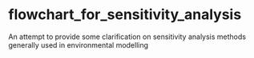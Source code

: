 # flowchart_for_sensitivity_analysis
An attempt to provide some clarification on sensitivity analysis methods generally used in environmental modelling
